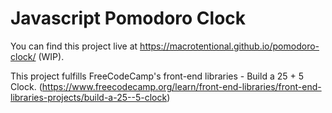 # Javascript Pomodoro Clock

You can find this project live at https://macrotentional.github.io/pomodoro-clock/ (WIP).


This project fulfills FreeCodeCamp's front-end libraries - Build a 25 + 5 Clock. (https://www.freecodecamp.org/learn/front-end-libraries/front-end-libraries-projects/build-a-25--5-clock)


